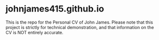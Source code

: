 # johnjames415.github.io
This is the repo for the Personal CV of John James. Please note that this project is strictly for technical demonstration, and that information on the CV is NOT entirely accurate.
